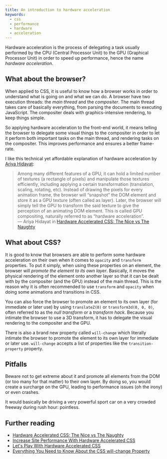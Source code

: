 ```yaml
---
title: An introduction to hardware acceleration
keywords:
  - css
  - performance
  - hardware
  - acceleration
---
```


Hardware acceleration is the process of delegating a task usually performed by the CPU (Central Processor Unit) to the GPU (Graphical Processor Unit) in order to speed up performance, hence the name _hardware acceleration_.

## What about the browser?

When applied to CSS, it is useful to know how a browser works in order to understand what is going on and what we can do. A browser have two execution threads: the _main thread_ and the _compositer_. The main thread takes care of basically everything, from parsing the documents to executing JavaScript. The compositer deals with graphics-intensive rendering, to keep things simple.

So applying hardware acceleration to the front-end world, it means telling the browser to delegate some visual things to the compositer in order to let it perform both important tasks on the main thread, and rendering tasks on the compositer. This improves performance and ensures a better frame-rate.

I like this technical yet affordable explanation of hardware acceleration by [Ariya Hidayat](http://calendar.perfplanet.com/2014/hardware-accelerated-css-the-nice-vs-the-naughty/):

> Among many different features of a GPU, it can hold a limited number of textures (a rectangle of pixels) and manipulate those textures efficiently, including applying a certain transformation (translation, scaling, rotating, etc). Instead of drawing the pixels for every animation frame, the browser will “snapshot” the DOM element and store it as a GPU texture (often called as layer). Later, the browser will simply tell the GPU to transform the said texture to give the perception of an animating DOM element. This is called GPU compositing, naturally referred to as “hardware acceleration”.  
> &mdash; Ariya Hidayat in [Hardware Accelerated CSS: The Nice vs The Naughty](http://calendar.perfplanet.com/2014/hardware-accelerated-css-the-nice-vs-the-naughty/)

## What about CSS?

It is good to know that browsers are able to perform some hardware acceleration on their own when it comes to `opacity` and `transform` properties. To put it simply, when using these properties on an element, the browser will _promote the element to its own layer_. Basically, it moves the physical rendering of the element onto another layer so that it can be dealt with by the compositer (and the GPU) instead of the main thread. This is the reason why it is often recommended to use `transform` and `opacity` when doing some animations and transitions in CSS.

You can also force the browser to promote an element to its own layer (for immediate or later use) by using `translateZ(0)` or `transform3d(0, 0, 0)`, often referred to as the _null transform_ or a _transform hack_. Because you intimate the browser to use a 3D transform, it has to delegate the visual rendering to the compositer and the GPU.

There is also a brand new property called `will-change` which literally intimate the browser to promote the element to its own layer for immediate or later use. `will-change` accepts a list of properties like the `transition-property` property.

## Pitfalls

Beware not to get extreme about it and promote all elements from the DOM (or too many for that matter) to their own layer. By doing so, you would create a surcharge on the GPU, leading to performance issues (oh the irony) or even crashes.

It would basically be driving a very powerful sport car on a very crowded freeway during rush hour: pointless.

## Further reading

- [Hardware Accelerated CSS: The Nice vs The Naughty](http://calendar.perfplanet.com/2014/hardware-accelerated-css-the-nice-vs-the-naughty/)
- [Increase Site Performance With Hardware Accelerated CSS](http://blog.teamtreehouse.com/increase-your-sites-performance-with-hardware-accelerated-css)
- [Let's Play With Hardware Accelerated CSS](http://www.smashingmagazine.com/2012/06/play-with-hardware-accelerated-css/)
- [Everything You Need to Know About the CSS will-change Property](https://dev.opera.com/articles/css-will-change-property/)
